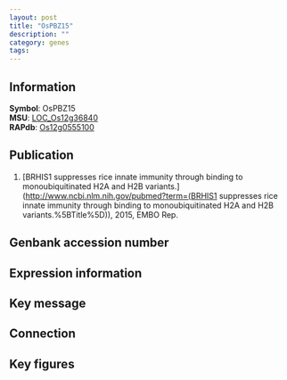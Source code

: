```yaml
---
layout: post
title: "OsPBZ15"
description: ""
category: genes
tags: 
---
```


## Information
__Symbol__: OsPBZ15  
__MSU__: [LOC_Os12g36840](http://rice.plantbiology.msu.edu/cgi-bin/ORF_infopage.cgi?orf=LOC_Os12g36840)  
__RAPdb__: [Os12g0555100](http://rapdb.dna.affrc.go.jp/viewer/gbrowse_details/irgsp1?name=Os12g0555100)  

## Publication
1. [BRHIS1 suppresses rice innate immunity through binding to monoubiquitinated H2A and H2B variants.](http://www.ncbi.nlm.nih.gov/pubmed?term=(BRHIS1 suppresses rice innate immunity through binding to monoubiquitinated H2A and H2B variants.%5BTitle%5D)), 2015, EMBO Rep.

## Genbank accession number

## Expression information

## Key message

## Connection

## Key figures


